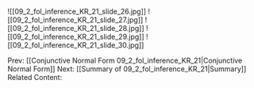 

![[09_2_fol_inference_KR_21_slide_26.jpg]]
![[09_2_fol_inference_KR_21_slide_27.jpg]]
![[09_2_fol_inference_KR_21_slide_28.jpg]]
![[09_2_fol_inference_KR_21_slide_29.jpg]]
![[09_2_fol_inference_KR_21_slide_30.jpg]]


Prev: [[Conjunctive Normal Form 09_2_fol_inference_KR_21|Conjunctive Normal Form]]
Next: [[Summary of 09_2_fol_inference_KR_21|Summary]]
Related Content: